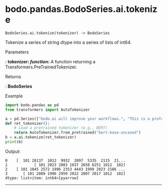 # bodo.pandas.BodoSeries.ai.tokenize
```
BodoSeries.ai.tokenize(tokenizer) -> BodoSeries

```
Tokenize a series of string dtype into a series of lists of int64.

<p class="api-header">Parameters</p>

: __tokenizer: *function*:__ A function returning a Transformers.PreTrainedTokenizer.

<p class="api-header">Returns</p>

: __BodoSeries__

<p class="api-header">Example</p>

``` py
import bodo.pandas as pd
from transformers import AutoTokenizer

a = pd.Series(["bodo.ai will improve your workflows.", "This is a professional sentence.", "I am the third entry in this series.", "May the fourth be with you."])
def ret_tokenizer():
    # Load a pretrained tokenizer (e.g., BERT)
    return AutoTokenizer.from_pretrained("bert-base-uncased")
b = a.ai.tokenize(ret_tokenizer)
print(b)
```

Output:
```
0    [  101 28137  1012  9932  2097  5335  2115  21...
1            [ 101 2023 2003 1037 2658 6251 1012  102]
2    [ 101 1045 2572 1996 2353 4443 1999 2023 2186 ...
3       [ 101 2089 1996 2959 2022 2007 2017 1012  102]
dtype: list<item: int64>[pyarrow]
```

---
